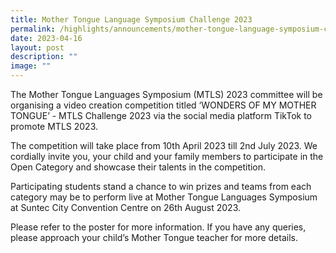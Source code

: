 ```yaml
---
title: Mother Tongue Language Symposium Challenge 2023
permalink: /highlights/announcements/mother-tongue-language-symposium-challenge-2023/
date: 2023-04-16
layout: post
description: ""
image: ""
---
```

The Mother Tongue Languages Symposium (MTLS) 2023 committee will be organising a video creation competition titled ‘WONDERS OF MY MOTHER TONGUE’ - MTLS Challenge 2023 via the social media platform TikTok to promote MTLS 2023.

The competition will take place from 10th April 2023 till 2nd July 2023. We cordially invite you, your child and your family members to participate in the Open Category and showcase their talents in the competition.

Participating students stand a chance to win prizes and teams from each category may be to perform live at Mother Tongue Languages Symposium at Suntec City Convention Centre on 26th August 2023.

Please refer to the poster for more information. If you have any queries, please approach your child’s Mother Tongue teacher for more details.

